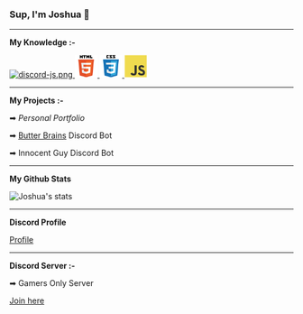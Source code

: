 ### Sup, I'm Joshua 🤙 

____
**My Knowledge :-**

<p align="left"><a href="LINK_HERE" target="_blank"><img src="https://cdn.discordapp.com/attachments/855346697029812231/873199215512285235/discord-js.png" alt="discord-js.png" height="40" width="40" /></a><a href="https://www.w3.org/html/" target="_blank"> <img src="https://raw.githubusercontent.com/devicons/devicon/master/icons/html5/html5-original-wordmark.svg" alt="html5" width="40" height="40"/></a><a href="https://devdocs.io/css/" target="_blank"> <img src="https://raw.githubusercontent.com/devicons/devicon/master/icons/css3/css3-original-wordmark.svg" alt="css3" width="40" height="40"/></a><a href="https://developer.mozilla.org/en-US/docs/Web/JavaScript" target="_blank"> <img src="https://raw.githubusercontent.com/devicons/devicon/master/icons/javascript/javascript-original.svg" alt="javascript" width="40" height="40"/></a>
</p>

____
**My Projects :-**

➡ *Personal Portfolio*

➡ [Butter Brains](https://discord-butter-brains-bot-documentation.nmgg.repl.co/) Discord Bot

➡ Innocent Guy Discord Bot

____
**My Github Stats**

![Joshua's stats](https://github-readme-stats.vercel.app/api?username=NMGG25&show_icons=true&theme=radical)

____
**Discord Profile**

[Profile](https://discord.com/users/765120832887455755)

____
**Discord Server :-**

➡ Gamers Only Server 

[Join here](https://dsc.gg/gamersonlyserver)
